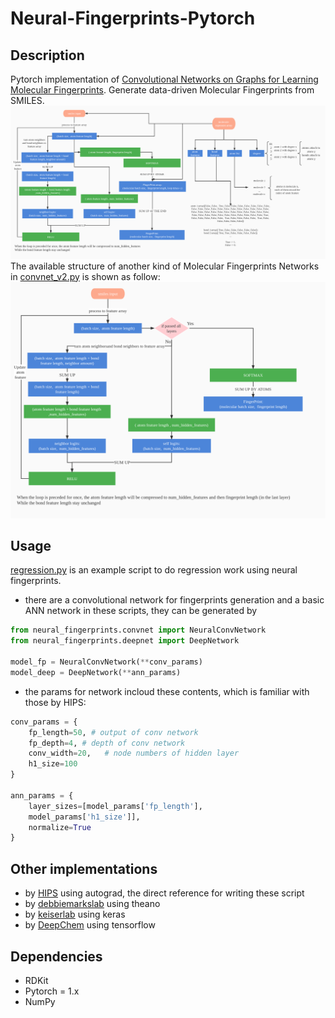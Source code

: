# Neural-Fingerprints-Pytorch

## Description
Pytorch implementation of [Convolutional Networks on Graphs for Learning Molecular Fingerprints][NGF-paper]. Generate data-driven Molecular Fingerprints from SMILES.
<img src="./assets/neural_fingerprints.jpg"/>
The available structure of another kind of Molecular Fingerprints Networks in [convnet_v2.py](./neural_fingerprints/convnet_v2.py) is shown as follow:
<img src="./assets/neural_fingerprints_v2.jpg"/>

## Usage
[regression.py](regression.py) is an example script to do regression work using neural fingerprints.
+ there are a convolutional network for fingerprints generation and a basic ANN network in these scripts, they can be generated by
  
```python
from neural_fingerprints.convnet import NeuralConvNetwork
from neural_fingerprints.deepnet import DeepNetwork

model_fp = NeuralConvNetwork(**conv_params)
model_deep = DeepNetwork(**ann_params)

```
+ the params for network incloud these contents, which is familiar with those by HIPS:
```python
conv_params = {
    fp_length=50, # output of conv network
    fp_depth=4, # depth of conv network
    conv_width=20,   # node numbers of hidden layer
    h1_size=100
}

ann_params = {
    layer_sizes=[model_params['fp_length'], 
    model_params['h1_size']],
    normalize=True
}
```


## Other implementations
 - by [HIPS][1] using autograd, the direct reference for writing these script
 - by [debbiemarkslab][2] using theano
 - by [keiserlab][3] using keras
 - by [DeepChem][4] using tensorflow

## Dependencies
- RDKit
- Pytorch = 1.x
- NumPy


[NGF-paper]: https://arxiv.org/abs/1509.09292
[1]: https://github.com/HIPS/neural-fingerprint
[2]: https://github.com/debbiemarkslab/neural-fingerprint-theano
[3]: https://github.com/keiserlab/keras-neural-graph-fingerprint
[4]: https://github.com/deepchem/deepchem